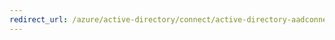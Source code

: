 ```yaml
---
redirect_url: /azure/active-directory/connect/active-directory-aadconnect-accounts-permissions
---
```


